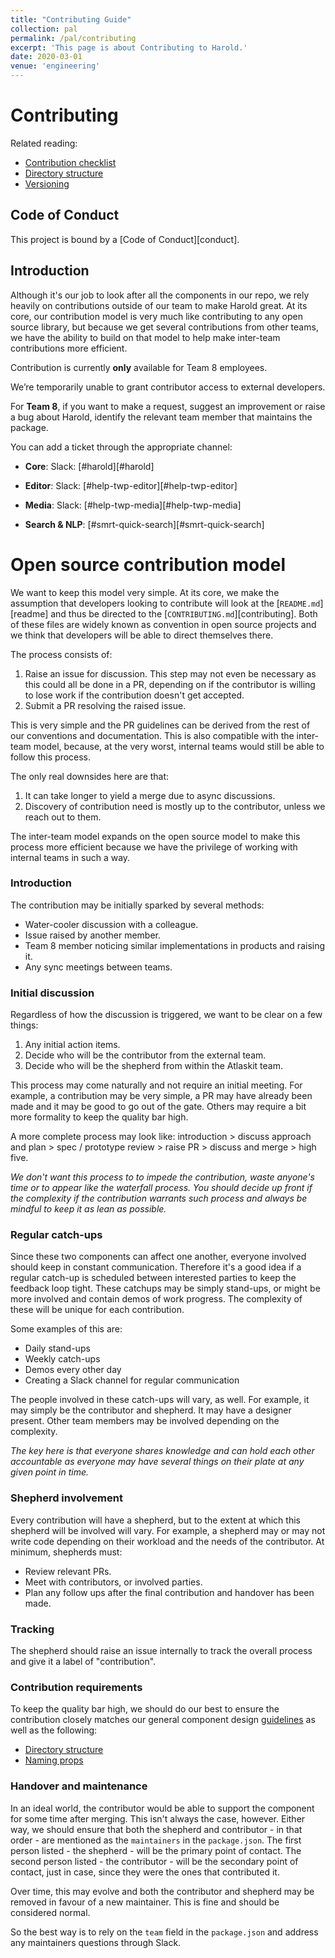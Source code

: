 ```yaml
---
title: "Contributing Guide"
collection: pal
permalink: /pal/contributing
excerpt: 'This page is about Contributing to Harold.'
date: 2020-03-01
venue: 'engineering'
---
```


# Contributing

Related reading:

- [Contribution checklist](./contribution-checklist)
- [Directory structure](./directory-structure)
- [Versioning](./versioning)

## Code of Conduct

This project is bound by a [Code of Conduct][conduct].

## Introduction

Although it's our job to look after all the components in our repo, we rely heavily on contributions outside of our team to make Harold great. At its core, our contribution model is very much like contributing to any open source library, but because we get several contributions from other teams, we have the ability to build on that model to help make inter-team contributions more efficient.

Contribution is currently **only** available for Team 8 employees.

We’re temporarily unable to grant contributor access to external developers.

For **Team 8**, if you want to make a request, suggest an improvement or raise a bug about Harold, identify the relevant team member that maintains the package.

You can add a ticket through the appropriate channel:

- **Core**: Slack: [#harold][#harold] 

- **Editor**: Slack: [#help-twp-editor][#help-twp-editor] 

- **Media**: Slack: [#help-twp-media][#help-twp-media] 

- **Search & NLP**: [#smrt-quick-search][#smrt-quick-search] 

# Open source contribution model

We want to keep this model very simple. At its core, we make the assumption that developers looking to contribute will look at the [`README.md`][readme] and thus be directed to the [`CONTRIBUTING.md`][contributing]. Both of these files are widely known as convention in open source projects and we think that developers will be able to direct themselves there.

The process consists of:

1.  Raise an issue for discussion. This step may not even be necessary as this could all be done in a PR, depending on if the contributor is willing to lose work if the contribution doesn't get accepted.
2.  Submit a PR resolving the raised issue.

This is very simple and the PR guidelines can be derived from the rest of our conventions and documentation. This is also compatible with the inter-team model, because, at the very worst, internal teams would still be able to follow this process.

The only real downsides here are that:

1.  It can take longer to yield a merge due to async discussions.
2.  Discovery of contribution need is mostly up to the contributor, unless we reach out to them.

The inter-team model expands on the open source model to make this process more efficient because we have the privilege of working with internal teams in such a way.

### Introduction

The contribution may be initially sparked by several methods:

- Water-cooler discussion with a colleague.
- Issue raised by another member.
- Team 8 member noticing similar implementations in products and raising it.
- Any sync meetings between teams.

### Initial discussion

Regardless of how the discussion is triggered, we want to be clear on a few things:

1.  Any initial action items.
2.  Decide who will be the contributor from the external team.
3.  Decide who will be the shepherd from within the Atlaskit team.

This process may come naturally and not require an initial meeting. For example, a contribution may be very simple, a PR may have already been made and it may be good to go out of the gate. Others may require a bit more formality to keep the quality bar high.

A more complete process may look like: introduction > discuss approach and plan > spec / prototype review > raise PR > discuss and merge > high five.

_We don't want this process to to impede the contribution, waste anyone's time or to appear like the waterfall process. You should decide up front if the complexity if the contribution warrants such process and always be mindful to keep it as lean as possible._

### Regular catch-ups

Since these two components can affect one another, everyone involved should keep in constant communication. Therefore it's a good idea if a regular catch-up is scheduled between interested parties to keep the feedback loop tight. These catchups may be simply stand-ups, or might be more involved and contain demos of work progress. The complexity of these will be unique for each contribution.

Some examples of this are:

- Daily stand-ups
- Weekly catch-ups
- Demos every other day
- Creating a Slack channel for regular communication

The people involved in these catch-ups will vary, as well. For example, it may simply be the contributor and shepherd. It may have a designer present. Other team members may be involved depending on the complexity.

_The key here is that everyone shares knowledge and can hold each other accountable as everyone may have several things on their plate at any given point in time._

### Shepherd involvement

Every contribution will have a shepherd, but to the extent at which this shepherd will be involved will vary. For example, a shepherd may or may not write code depending on their workload and the needs of the contributor. At minimum, shepherds must:

- Review relevant PRs.
- Meet with contributors, or involved parties.
- Plan any follow ups after the final contribution and handover has been made.

### Tracking

The shepherd should raise an issue internally to track the overall process and give it a label of "contribution".

### Contribution requirements

To keep the quality bar high, we should do our best to ensure the contribution closely matches our general component design [guidelines](#component-design) as well as the following:

- [Directory structure](./directory-structure)
- [Naming props](./naming-props)

### Handover and maintenance

In an ideal world, the contributor would be able to support the component for some time after merging. This isn't always the case, however. Either way, we should ensure that both the shepherd and contributor - in that order - are mentioned as the `maintainers` in the `package.json`. The first person listed - the shepherd - will be the primary point of contact. The second person listed - the contributor - will be the secondary point of contact, just in case, since they were the ones that contributed it.

Over time, this may evolve and both the contributor and shepherd may be removed in favour of a new maintainer. This is fine and should be considered normal.

So the best way is to rely on the `team` field in the `package.json` and address any maintainers questions through Slack.
